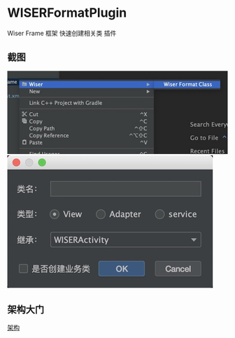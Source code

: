 # WISERFormatPlugin
Wiser Frame 框架 快速创建相关类 插件

## 截图
![images](https://github.com/Wiser-Wong/WISERFormatPlugin/blob/master/images/plugin1.png)
![images](https://github.com/Wiser-Wong/WISERFormatPlugin/blob/master/images/plugin2.png)

## 架构大门
[架构](https://github.com/Wiser-Wong/Frame.git)

